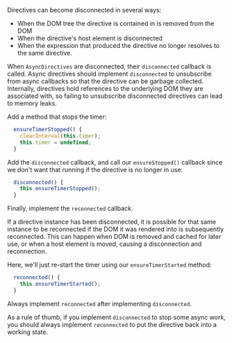 Directives can become disconnected in several ways:
* When the DOM tree the directive is contained in is removed from the DOM
* When the directive's host element is disconnected
* When the expression that produced the directive no longer resolves to the same
  directive.

When `AsyncDirectives` are disconnected, their `disconnected` callback is
called. Async directives should implement `disconnected` to unsubscribe from
async callbacks so that the directive can be garbage collected. Internally,
directives hold references to the underlying DOM they are associated with, so
failing to unsubscribe disconnected directives can lead to memory leaks.

Add a method that stops the timer:

```ts
  ensureTimerStopped() {
    clearInterval(this.timer);
    this.timer = undefined;
  }
```

Add the `disconnected` callback, and call our `ensureStopped()` callback since
we don't want that running if the directive is no longer in use:

```ts
  disconnected() {
    this.ensureTimerStopped();
  }
```

Finally, implement the `reconnected` callback.

If a directive instance has been disconnected, it is possible for that same
instance to be reconnected if the DOM it was rendered into is subsequently
reconnected. This can happen when DOM is removed and cached for later use, or
when a host element is moved, causing a disconnection and reconnection.

Here, we'll just re-start the timer using our `ensureTimerStarted` method:

```ts
  reconnected() {
    this.ensureTimerStarted();
  }
```

<litdev-aside type="positive">

Always implement `reconnected` after implementing `disconnected`.

As a rule of thumb, if you implement `disconnected` to stop some async work, you
should always implement `reconnected` to put the directive back into a working
state.

</litdev-aside>
